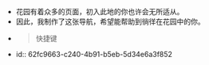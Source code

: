 - 花园有着众多的页面，初入此地的你也许会无所适从。
- 因此，我制作了这张导航，希望能帮助到徜徉在花园中的你。
- > 快捷键
- id:: 62fc9663-c240-4b91-b5eb-5d34e6a3f852